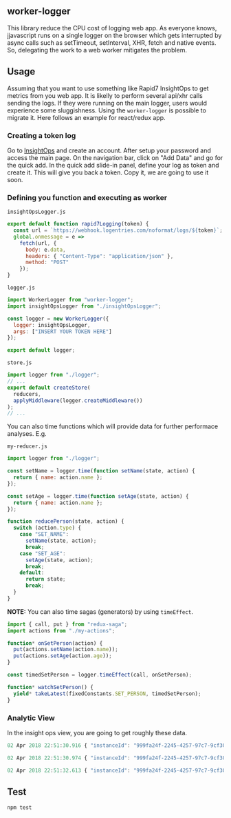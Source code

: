## worker-logger

This library reduce the CPU cost of logging web app. As everyone knows, jjavascript runs on a single logger on the browser which gets interrupted by async calls such as setTimeout, setInterval, XHR, fetch and native events. So, delegating the work to a web worker mitigates the problem.

## Usage

Assuming that you want to use something like Rapid7 InsightOps to get metrics from you web app. It is likelly to perform several api/xhr calls sending the logs. If they were running on the main logger, users would experience some sluggishness. Using the `worker-logger` is possible to migrate it. Here follows an example for react/redux app.

### Creating a token log

Go to [InsightOps](https://www.rapid7.com/products/insightops/) and create an account. After setup your password and access the main page. On the navigation bar, click on "Add Data" and go for the quick add. In the quick add slide-in panel, define your log as token and create it. This will give you back a token. Copy it, we are going to use it soon.

### Defining you function and executing as worker

`insightOpsLogger.js`

```js
export default function rapid7Logging(token) {
  const url = `https://webhook.logentries.com/noformat/logs/${token}`;
  global.onmessage = e =>
    fetch(url, {
      body: e.data,
      headers: { "Content-Type": "application/json" },
      method: "POST"
    });
}
```

`logger.js`

```js
import WorkerLogger from "worker-logger";
import insightOpsLogger from "./insightOpsLogger";

const logger = new WorkerLogger({
  logger: insightOpsLogger,
  args: ["INSERT YOUR TOKEN HERE"]
});

export default logger;
```

`store.js`

```js
import logger from "./logger";
// ...
export default createStore(
  reducers,
  applyMiddleware(logger.createMiddleware())
);
// ...
```

You can also time functions which will provide data for further performace analyses. E.g.

`my-reducer.js`

```js
import logger from "./logger";

const setName = logger.time(function setName(state, action) {
  return { name: action.name };
});

const setAge = logger.time(function setAge(state, action) {
  return { name: action.name };
});

function reducePerson(state, action) {
  switch (action.type) {
    case "SET_NAME":
      setName(state, action);
      break;
    case "SET_AGE":
      setAge(state, action);
      break;
    default:
      return state;
      break;
  }
}
```

**NOTE:** You can also time sagas (generators) by using `timeEffect`.

```js
import { call, put } from "redux-saga";
import actions from "./my-actions";

function* onSetPerson(action) {
  put(actions.setName(action.name));
  put(actions.setAge(action.age));
}

const timedSetPerson = logger.timeEffect(call, onSetPerson);

function* watchSetPerson() {
  yield* takeLatest(fixedConstants.SET_PERSON, timedSetPerson);
}
```

### Analytic View

In the insight ops view, you are going to get roughly these data.

```js
02 Apr 2018 22:51:30.916 { "instanceId": "999fa24f-2245-4257-97c7-9cf302b2e461", "level": "INFO", "event": { "track": "1856d410-7b0b-4049-9ab4-5bae3f730e7d", "data": { "type": "crypto:cryptoStock:CHANGE_SELECTED_CURRENCIES", "selectedCurrencies": [ "BRL" ] } } }

02 Apr 2018 22:51:30.974 { "instanceId": "999fa24f-2245-4257-97c7-9cf302b2e461", "level": "INFO", "event": { "track": "bc33aed5-a3fd-4b4d-8ebf-285076043f79", "data": { "type": "function", "name": "reduceChangeCurrencies", "ticksEllapsed": 0 } } }

02 Apr 2018 22:51:32.613 { "instanceId": "999fa24f-2245-4257-97c7-9cf302b2e461", "level": "INFO", "event": { "track": "0be30376-cb94-413d-b17e-bc3d46b70bcc", "data": { "type": "crypto:cryptoStock:CHANGE_SELECTED_CURRENCIES", "selectedCurrencies": [ "BRL" ] } } }
```

## Test

```
npm test
```

